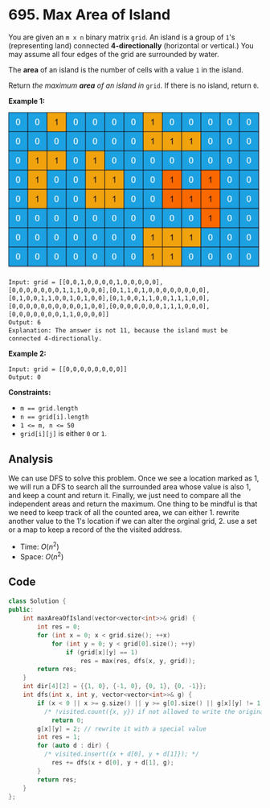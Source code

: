 # 695. Max Area of Island

You are given an `m x n` binary matrix `grid`. An island is a group of `1`'s (representing land) connected **4-directionally** (horizontal or vertical.) You may assume all four edges of the grid are surrounded by water.

The **area** of an island is the number of cells with a value `1` in the island.

Return *the maximum **area** of an island in* `grid`. If there is no island, return `0`.

 

**Example 1:**

![img](resources/maxarea1-grid.jpeg)

```
Input: grid = [[0,0,1,0,0,0,0,1,0,0,0,0,0],[0,0,0,0,0,0,0,1,1,1,0,0,0],[0,1,1,0,1,0,0,0,0,0,0,0,0],[0,1,0,0,1,1,0,0,1,0,1,0,0],[0,1,0,0,1,1,0,0,1,1,1,0,0],[0,0,0,0,0,0,0,0,0,0,1,0,0],[0,0,0,0,0,0,0,1,1,1,0,0,0],[0,0,0,0,0,0,0,1,1,0,0,0,0]]
Output: 6
Explanation: The answer is not 11, because the island must be connected 4-directionally.
```

**Example 2:**

```
Input: grid = [[0,0,0,0,0,0,0,0]]
Output: 0
```

 

**Constraints:**

- `m == grid.length`
- `n == grid[i].length`
- `1 <= m, n <= 50`
- `grid[i][j]` is either `0` or `1`.

## Analysis

We can use DFS to solve this problem. Once we see a location marked as 1, we will run a DFS to search all the surrounded area whose value is also 1, and keep a count and return it. Finally, we just need to compare all the independent areas and return the maximum. One thing to be mindful is that we need to keep track of all the counted area, we can either 1. rewrite another value to the 1's location if we can alter the orginal grid, 2. use a set or a map to keep a record of the the visited address.

* Time: $O(n^2)$
* Space: $O(n^2)$

## Code

```c++
class Solution {
public:
    int maxAreaOfIsland(vector<vector<int>>& grid) {
        int res = 0;
        for (int x = 0; x < grid.size(); ++x)
            for (int y = 0; y < grid[0].size(); ++y)
                if (grid[x][y] == 1)
                    res = max(res, dfs(x, y, grid));
        return res;
    }
    int dir[4][2] = {{1, 0}, {-1, 0}, {0, 1}, {0, -1}};
    int dfs(int x, int y, vector<vector<int>>& g) {
        if (x < 0 || x >= g.size() || y >= g[0].size() || g[x][y] != 1)
          /* !visited.count({x, y}) if not allowed to write the original grid */
            return 0;
        g[x][y] = 2; // rewrite it with a special value
        int res = 1;
        for (auto d : dir) {
          /* visited.insert({x + d[0], y + d[1]}); */
            res += dfs(x + d[0], y + d[1], g);
        }
        return res;
    }
};
```

